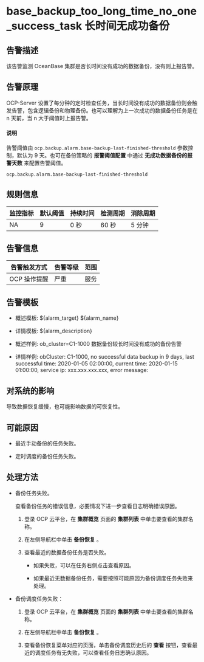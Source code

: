 base_backup_too_long_time_no_one_success_task 长时间无成功备份
===========================================================================



告警描述
-------------------------

该告警监测 OceanBase 集群是否长时间没有成功的数据备份，没有则上报告警。

告警原理
-------------------------

OCP-Server 设置了每分钟的定时检查任务，当长时间没有成功的数据备份则会触发告警，包含逻辑备份和物理备份。也可以理解为上一次成功的数据备份任务是在 n 天前，当 n 大于阈值时上报告警。

<main id="notice" type='explain'><h4>说明</h4><p>告警阈值由 <code>ocp.backup.alarm.base-backup-last-finished-threshold</code> 参数控制，默认为 9 天。也可在备份策略的 <b>报警阈值配置</b> 中通过 <b>无成功数据备份的报警天数</b> 来配置告警阈值。</p></main>

 `ocp.backup.alarm.base-backup-last-finished-threshold`

规则信息
-------------------------



| 监控指标 | 默认阈值 | 持续时间 | 检测周期 | 消除周期 |
|------|------|------|------|------|
| NA   | 9    | 0 秒  | 60 秒 | 5 分钟 |



告警信息
-------------------------



|  告警触发方式  | 告警等级 | 范围 |
|----------|------|----|
| OCP 操作提醒 | 严重   | 服务 |



告警模板
-------------------------

* 概述模板: ${alarm_target} ${alarm_name}



* 详情模板: ${alarm_description}



* 概述样例: ob_cluster=C1-1000 数据备份较长时间没有成功的备份告警



* 详情样例: obCluster: C1-1000, no successful data backup in 9 days, last successful time: 2020-01-05 02:00:00, current time: 2020-01-15 01:00:00, service ip: xxx.xxx.xxx.xxx, error message:






对系统的影响
---------------------------

导致数据恢复缓慢，也可能影响数据的可恢复性。

可能原因
-------------------------

* 最近手动备份的任务失败。



* 定时调度的备份任务失败。






处理方法
-------------------------

* 备份任务失败。

  查看备份任务的错误信息，必要情况下进一步查看日志明确错误原因。
  1. 登录 OCP 云平台，在 **集群概览** 页面的 **集群列表** 中单击要查看的集群名称。



  2. 在左侧导航栏中单击 **备份恢复** 。



  3. 查看最近的数据备份任务是否失败。

     * 如果失败，可以在任务右侧点击查看原因。



     * 如果最近无数据备份任务，需要按照可能原因为备份调度任务失败来处理。









* 备份调度任务失败：

  1. 登录 OCP 云平台，在 **集群概览** 页面的 **集群列表** 中单击要查看的集群名称。



  2. 在左侧导航栏中单击 **备份恢复** 。



  3. 查看备份恢复菜单对应的页面，单击备份调度历史后的 **查看** 按钮，查看最近的调度任务有无失败，可以查看任务日志确认原因。








